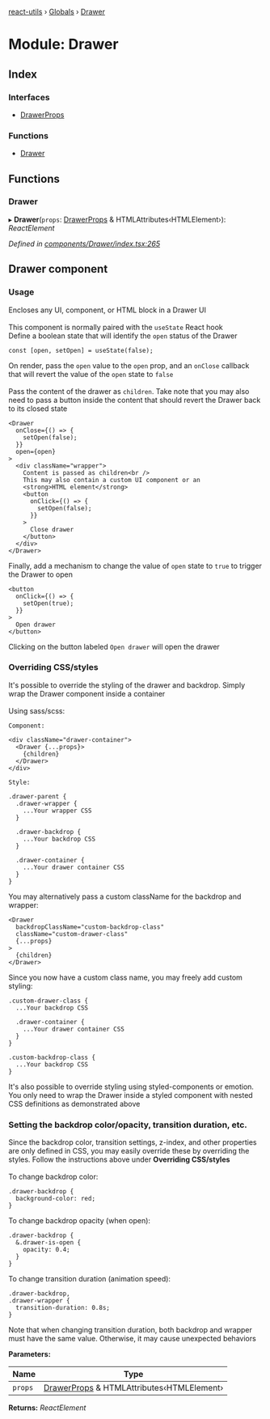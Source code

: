 [react-utils](../README.md) › [Globals](../globals.md) › [Drawer](drawer.md)

# Module: Drawer

## Index

### Interfaces

* [DrawerProps](../interfaces/drawer.drawerprops.md)

### Functions

* [Drawer](drawer.md#drawer)

## Functions

###  Drawer

▸ **Drawer**(`props`: [DrawerProps](../interfaces/drawer.drawerprops.md) & HTMLAttributes‹HTMLElement›): *ReactElement*

*Defined in [components/Drawer/index.tsx:265](https://github.com/ronaldborla/react-utils/blob/2402045/src/components/Drawer/index.tsx#L265)*

## Drawer component

### Usage

Encloses any UI, component, or HTML block in a Drawer UI<br />
<br />
This component is normally paired with the `useState` React hook<br />
Define a boolean state that will identify the `open` status of the Drawer

```
const [open, setOpen] = useState(false);
```

On render, pass the `open` value to the `open` prop, and an `onClose` callback
that will revert the value of the `open` state to `false`<br />
<br />
Pass the content of the drawer as `children`. Take note that you may also need to
pass a button inside the content that should revert the Drawer back to its closed state

```
<Drawer
  onClose={() => {
    setOpen(false);
  }}
  open={open}
>
  <div className="wrapper">
    Content is passed as children<br />
    This may also contain a custom UI component or an
    <strong>HTML element</strong>
    <button
      onClick={() => {
        setOpen(false);
      }}
    >
      Close drawer
    </button>
  </div>
</Drawer>
```

Finally, add a mechanism to change the value of `open` state to `true`
to trigger the Drawer to open

```
<button
  onClick={() => {
    setOpen(true);
  }}
>
  Open drawer
</button>
```

Clicking on the button labeled `Open drawer` will open the drawer

### Overriding CSS/styles

It's possible to override the styling of the drawer and backdrop.
Simply wrap the Drawer component inside a container<br />
<br />
Using sass/scss:

```
Component:

<div className="drawer-container">
  <Drawer {...props}>
    {children}
  </Drawer>
</div>

Style:

.drawer-parent {
  .drawer-wrapper {
    ...Your wrapper CSS
  }

  .drawer-backdrop {
    ...Your backdrop CSS
  }

  .drawer-container {
    ...Your drawer container CSS
  }
}
```

You may alternatively pass a custom className for the backdrop and wrapper:

```
<Drawer
  backdropClassName="custom-backdrop-class"
  className="custom-drawer-class"
  {...props}
>
  {children}
</Drawer>
```

Since you now have a custom class name, you may freely add custom styling:

```
.custom-drawer-class {
  ...Your backdrop CSS

  .drawer-container {
    ...Your drawer container CSS
  }
}

.custom-backdrop-class {
  ...Your backdrop CSS
}
```

It's also possible to override styling using styled-components or emotion.
You only need to wrap the Drawer inside a styled component with nested CSS
definitions as demonstrated above

### Setting the backdrop color/opacity, transition duration, etc.

Since the backdrop color, transition settings, z-index, and other properties
are only defined in CSS, you may easily override these by overriding the styles.
Follow the instructions above under **Overriding CSS/styles**<br />
<br />
To change backdrop color:

```
.drawer-backdrop {
  background-color: red;
}
```

To change backdrop opacity (when open):

```
.drawer-backdrop {
  &.drawer-is-open {
    opacity: 0.4;
  }
}
```

To change transition duration (animation speed):

```
.drawer-backdrop,
.drawer-wrapper {
  transition-duration: 0.8s;
}
```

Note that when changing transition duration, both backdrop and wrapper must
have the same value. Otherwise, it may cause unexpected behaviors

**Parameters:**

Name | Type |
------ | ------ |
`props` | [DrawerProps](../interfaces/drawer.drawerprops.md) & HTMLAttributes‹HTMLElement› |

**Returns:** *ReactElement*
